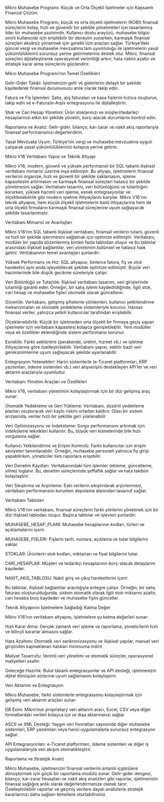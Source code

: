 Mikro Muhasebe Programı: Küçük ve Orta Ölçekli İşletmeler için Kapsamlı Finansal Çözüm

Mikro Muhasebe Programı, küçük ve orta ölçekli işletmelerin (KOBİ) finansal süreçlerini kolay, hızlı ve güvenilir bir şekilde yönetmeleri için tasarlanmış lider bir muhasebe yazılımıdır. Kullanıcı dostu arayüzü, muhasebe bilgisi sınırlı kullanıcılar için erişilebilir bir deneyim sunarken, karmaşık finansal süreçleri eksiksiz yönetmek için gerekli tüm araçları sağlar. Türkiye’deki güncel vergi ve muhasebe mevzuatına tam uyumluluğu ile işletmelerin yasal yükümlülüklerini sorunsuz yerine getirmelerine destek olur. Mikro, finansal süreçleri dijitalleştirerek operasyonel verimliliği artırır, hata riskini azaltır ve stratejik karar alma süreçlerini güçlendirir.

Mikro Muhasebe Programı’nın Temel Özellikleri





Gelir-Gider Takibi: İşletmenizin gelir ve giderlerini detaylı bir şekilde kaydederek finansal durumunuzu anlık olarak takip edin.



Fatura ve Fiş İşlemleri: Satış, alış faturaları ve kasa fişlerini hızlıca oluşturun, takip edin ve e-Fatura/e-Arşiv entegrasyonu ile dijitalleştirin.



Stok ve Cari Hesap Yönetimi: Ürün stoklarınızı ve müşteri/tedarikçi hesaplarınızı etkin bir şekilde yönetin, borç-alacak durumlarını kontrol edin.



Raporlama ve Analiz: Gelir-gider, bilanço, kar-zarar ve nakit akış raporlarıyla finansal performansınızı değerlendirin.



Yasal Mevzuata Uyum: Türkiye’nin vergi ve muhasebe mevzuatına uygun çalışarak yasal yükümlülüklerinizi kolayca yerine getirin.

Mikro V16 Veritabanı Yapısı ve Teknik Altyapı

Mikro V16, modern, güvenli ve yüksek performanslı bir SQL tabanlı ilişkisel veritabanı mimarisi üzerine inşa edilmiştir. Bu altyapı, işletmelerin finansal verilerini organize, hızlı ve güvenli bir şekilde saklamasını, işleme kapasitesini artırmasını ve karmaşık finansal süreçleri hatasız bir şekilde yönetmesini sağlar. Veritabanı tasarımı, veri bütünlüğünü ve tutarlılığını korurken, yüksek hacimli veri işleme, esnek entegrasyonlar ve ölçeklenebilirlik gibi modern işletme ihtiyaçlarını karşılar. Mikro V16’nın teknik altyapısı, hem küçük ölçekli işletmelerin basit ihtiyaçlarına hem de orta ölçekli firmaların karmaşık finansal süreçlerine uyum sağlayacak şekilde tasarlanmıştır.

Veritabanı Mimarisi ve Avantajları

Mikro V16’nın SQL tabanlı ilişkisel veritabanı, finansal verilerin tutarlı, güvenli ve hızlı bir şekilde işlenmesini sağlamak için optimize edilmiştir. Veritabanı, modüler bir yapıda düzenlenmiş birden fazla tablodan oluşur ve bu tablolar arasındaki ilişkisel bağlantılar, veri yönetimini bütünsel ve hatasız hale getirir. Veritabanının temel avantajları şunlardır:





Yüksek Performans ve Hız: SQL altyapısı, binlerce fatura, fiş ve stok hareketini aynı anda işleyebilecek şekilde optimize edilmiştir. Büyük veri hacimlerinde bile düşük gecikme süreleriyle çalışır.



Veri Bütünlüğü ve Tutarlılık: İlişkisel veritabanı tasarımı, veri girişlerinde tutarlılığı garanti eder. Örneğin, bir satış işlemi kaydedildiğinde, ilgili stok, cari hesap ve muhasebe fişleri otomatik olarak güncellenir.



Güvenlik: Veritabanı, gelişmiş şifreleme yöntemleri, kullanıcı yetkilendirme mekanizmaları ve otomatik yedekleme sistemleriyle korunur. Hassas finansal veriler, yalnızca yetkili kullanıcılar tarafından erişilebilir.



Ölçeklenebilirlik: Küçük bir işletmeden orta ölçekli bir firmaya geçiş yapan işletmeler için veritabanı kapasitesi kolayca genişletilebilir. Yeni modüller veya ek özellikler eklendiğinde sistem performansı korunur.



Esneklik: Farklı sektörlere (perakende, üretim, hizmet vb.) ve işletme ihtiyaçlarına göre özelleştirilebilir. Veritabanı yapısı, sektör bazlı veri gereksinimlerine uyum sağlayacak şekilde uyarlanabilir.



Entegrasyon Yetenekleri: Harici sistemlerle (e-Ticaret platformları, ERP yazılımları, ödeme sistemleri vb.) veri alışverişini destekleyen API’ler ve veri aktarım araçlarıyla uyumludur.

Veritabanı Yönetim Araçları ve Özellikleri

Mikro V16, veritabanı yönetimini kolaylaştırmak için bir dizi gelişmiş araç sunar:





Otomatik Yedekleme ve Geri Yükleme: Veritabanı, düzenli yedekleme planları oluşturarak veri kaybı riskini ortadan kaldırır. Olası bir sistem arızasında, veriler hızlı bir şekilde geri yüklenebilir.



Veri Optimizasyonu ve İndeksleme: Sorgu performansını artırmak için indeksleme teknikleri kullanılır. Bu, büyük veri kümelerinde bile hızlı sorgulama sağlar.



Kullanıcı Yetkilendirme ve Erişim Kontrolü: Farklı kullanıcılar için erişim seviyeleri tanımlanabilir. Örneğin, muhasebe personeli yalnızca fiş girişi yapabilirken, yöneticiler tüm raporlara erişebilir.



Veri Denetim Kayıtları: Veritabanındaki tüm işlemler (ekleme, güncelleme, silme) loglanır. Bu, denetim süreçlerinde şeffaflık sağlar ve hata takibini kolaylaştırır.



Veri Sıkıştırma ve Arşivleme: Eski verilerin sıkıştırılarak arşivlenmesi, veritabanı performansını korurken depolama alanından tasarruf sağlar.

Veritabanı Tabloları

Mikro V16’nın veritabanı, finansal süreçlerin farklı yönlerini yönetmek için bir dizi ilişkisel tablodan oluşur. Başlıca tablolar ve işlevleri şunlardır:





MUHASEBE_HESAP_PLANI: Muhasebe hesaplarının kodları, türleri ve açıklamalarını içerir.



MUHASEBE_FISLERI: Fişlerin tarih, numara, açıklama ve tutar bilgilerini saklar.



STOKLAR: Ürünlerin stok kodları, miktarları ve fiyat bilgilerini tutar.



CARI_HESAPLAR: Müşteri ve tedarikçi hesaplarının borç-alacak detaylarını kaydeder.



NAKIT_AKIS_TABLOSU: Nakit giriş ve çıkış hareketlerini içerir.

Bu tablolar, ilişkisel bağlantılar aracılığıyla entegre çalışır. Örneğin, bir satış faturası oluşturulduğunda, sistem otomatik olarak ilgili stok miktarını azaltır, cari hesaba borç kaydeder ve muhasebe fişini günceller.

Teknik Altyapının İşletmelere Sağladığı Katma Değer

Mikro V16’nın veritabanı altyapısı, işletmelere şu katma değerleri sunar:





Hızlı Karar Alma: Gerçek zamanlı veri işleme ve raporlama, yöneticilerin hızlı ve bilinçli kararlar almasını sağlar.



Hata Azaltımı: Otomatik veri senkronizasyonu ve ilişkisel yapılar, manuel veri girişinden kaynaklanan hataları minimuma indirir.



Maliyet Tasarrufu: Verimli veri yönetimi ve otomatik süreçler, operasyonel maliyetleri azaltır.



Geleceğe Hazırlık: Bulut tabanlı entegrasyonlar ve API desteği, işletmenizin dijital dönüşüm sürecine uyum sağlamasını kolaylaştırır.

Veri Aktarımı ve Entegrasyon

Mikro Muhasebe, farklı sistemlerle entegrasyonu kolaylaştırmak için gelişmiş veri aktarım araçları sunar:





DB Exim: Mikro’nun proprietary veri aktarım aracı, Excel, CSV veya diğer formatlardaki verileri kolayca içe ve dışa aktarmanızı sağlar.



ASCII ve XML Desteği: Yaygın veri formatları sayesinde diğer muhasebe sistemleri, ERP yazılımları veya harici uygulamalarla sorunsuz entegrasyon sağlar.



API Entegrasyonları: e-Ticaret platformları, ödeme sistemleri ve diğer iş uygulamalarıyla veri akışını otomatikleştirir.

Raporlama ve Stratejik Analiz

Mikro Muhasebe, işletmenizin finansal verilerini anlamlı içgörülere dönüştürmek için güçlü bir raporlama modülü sunar. Gelir-gider dengesi, bilanço, kar-zarar hesapları ve nakit akış analizleri gibi raporlar, işletmenizin finansal sağlığını anlık olarak değerlendirmenize olanak tanır. Özelleştirilebilir raporlar ve geçmiş verilere dayalı analizlerle stratejik kararlarınızı daha sağlam temellere oturtabilirsiniz.
